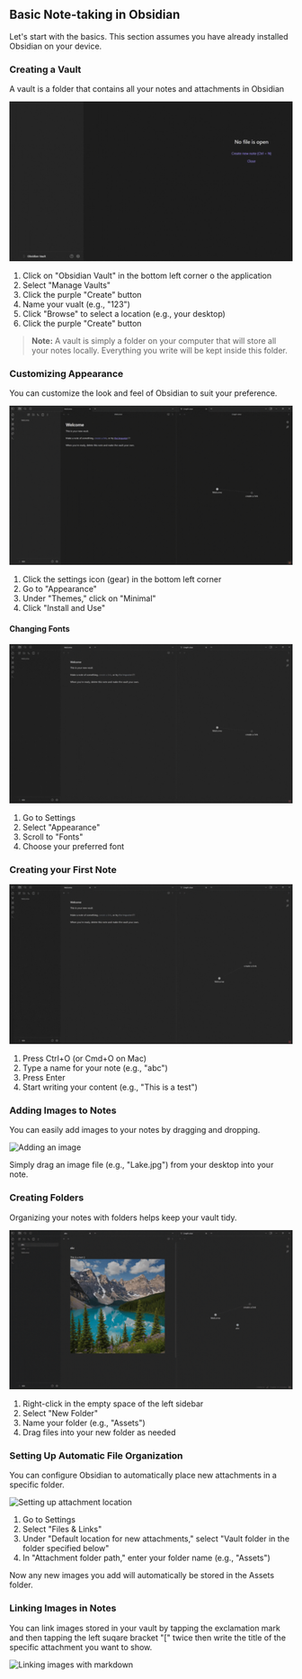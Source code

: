 ## Basic Note-taking in Obsidian

Let's start with the basics. This section assumes you have already installed Obsidian on your device.

### Creating a Vault

A vault is a folder that contains all your notes and attachments in Obsidian

![Create a vault](/docs//Assets/gifs/Create%20a%20vault.gif)

1. Click on "Obsidian Vault" in the bottom left corner o the application
2. Select "Manage Vaults"
3. Click the purple "Create" button
4. Name your vualt (e.g., "123")
5. Click "Browse" to select a location (e.g., your desktop)
6. Click the purple "Create" button

> **Note:** A vault is simply a folder on your computer that will store all your notes locally. Everything you write will be kept inside this folder. 

### Customizing Appearance

You can customize the look and feel of Obsidian to suit your preference.

![Changing appearance settings](/docs/Assets/gifs/Settings%20Appearance.gif)

1. Click the settings icon (gear) in the bottom left corner
2. Go to "Appearance"
3. Under "Themes," click on "Minimal"
4. Click "Install and Use"

#### Changing Fonts

![Changing fonts](/docs/Assets/gifs/Fonts.gif)

1. Go to Settings
2. Select "Appearance" 
3. Scroll to "Fonts"
4. Choose your preferred font

### Creating your First Note

![Createing a new note](/docs/Assets/gifs/Created%20new%20note.gif)

1. Press Ctrl+O (or Cmd+O on Mac)
2. Type a name for your note (e.g., "abc")
3. Press Enter
4. Start writing your content (e.g., "This is a test")

### Adding Images to Notes

You can easily add images to your notes by dragging and dropping.

![Adding an image](/docs/Assets/gifs/Lake.gif)

Simply drag an image file (e.g., "Lake.jpg") from your desktop into your note.

### Creating Folders

Organizing your notes with folders helps keep your vault tidy.

![Creating an assets folder](/docs/Assets/gifs/Assets.gif)

1. Right-click in the empty space of the left sidebar
2. Select "New Folder"
3. Name your folder (e.g., "Assets")
4. Drag files into your new folder as needed

### Setting Up Automatic File Organization

You can configure Obsidian to automatically place new attachments in a specific folder. 

![Setting up attachment location](/docs/Assets/gifs/Attachments.gif)

1. Go to Settings
2. Select "Files & Links"
3. Under "Default location for new attachments," select "Vault folder in the folder specified below"
4. In "Attachment folder path," enter your folder name (e.g., "Assets")

Now any new images you add will automatically be stored in the Assets folder.

### Linking Images in Notes

You can link images stored in your vault by tapping the exclamation mark and then tapping the left suqare bracket "[" twice then write the title of the specific attachment you want to show.

![Linking images with markdown](/docs/Assets/gifs/ExclamSquare.gif)




